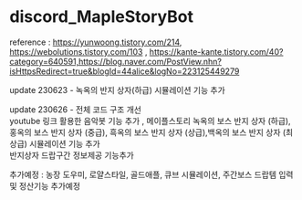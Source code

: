 # discord_MapleStoryBot
reference : https://yunwoong.tistory.com/214, https://webolutions.tistory.com/103 , https://kante-kante.tistory.com/40?category=640591,https://blog.naver.com/PostView.nhn?isHttpsRedirect=true&blogId=44alice&logNo=223125449279

update 230623 - 녹옥의 반지 상자(하급) 시뮬레이션 기능 추가

update 230626 - 전체 코드 구조 개선<br>youtube 링크 활용한 음악봇 기능 추가 , 메이플스토리 녹옥의 보스 반지 상자 (하급),홍옥의 보스 반지 상자 (중급), 흑옥의 보스 반지 상자 (상급),백옥의 보스 반지 상자 (최상급) 시뮬레이션 기능 추가<br> 반지상자 드랍구간 정보제공 기능추가 <br> 

추가예정 : 농장 도우미, 로얄스타일, 골드애플, 큐브 시뮬레이션, 주간보스 드랍템 입력 및 정산기능 추가예정
